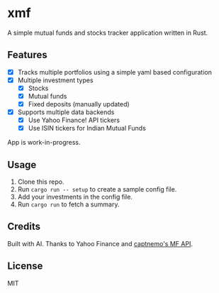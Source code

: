 # xmf

A simple mutual funds and stocks tracker application written in Rust.

## Features

- [x] Tracks multiple portfolios using a simple yaml based configuration
- [x] Multiple investment types
  - [x] Stocks
  - [x] Mutual funds
  - [x] Fixed deposits (manually updated)
- [x] Supports multiple data backends
  - [x] Use Yahoo Finance! API tickers
  - [x] Use ISIN tickers for Indian Mutual Funds

App is work-in-progress.

## Usage

1. Clone this repo.
2. Run `cargo run -- setup` to create a sample config file.
3. Add your investments in the config file.
4. Run `cargo run` to fetch a summary.

## Credits

Built with AI. Thanks to Yahoo Finance and [captnemo's MF
API](https://mf.captnemo.in).

## License

MIT
